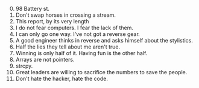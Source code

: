 0. 98 Battery st.
1. Don't swap horses in crossing a stream.
2. This report, by its very length
3. I do not fear computers. I fear the lack of them.
4. I can only go one way. I've not got a reverse gear.
5. A good engineer thinks in reverse and asks himself about the stylistics.
6. Half the lies they tell about me aren't true.
7. Winning is only half of it. Having fun is the other half.
8. Arrays are not pointers.
9. strcpy.
10. Great leaders are willing to sacrifice the numbers to save the people.
11. Don't hate the hacker, hate the code.